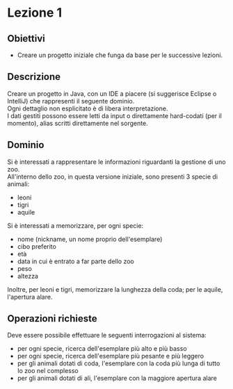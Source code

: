# Lezione 1

## Obiettivi 
- Creare un progetto iniziale che funga da base per le successive lezioni.

## Descrizione 
Creare un progetto in Java, con un IDE a piacere (si suggerisce Eclipse o IntelliJ) che rappresenti il seguente dominio.  
Ogni dettaglio non esplicitato è di libera interpretazione.  
I dati gestiti possono essere letti da input o direttamente hard-codati (per il momento), alias scritti direttamente nel sorgente.

## Dominio 
Si è interessati a rappresentare le informazioni riguardanti la gestione di uno zoo.  
All'interno dello zoo, in questa versione iniziale, sono presenti 3 specie di animali:
- leoni
- tigri
- aquile 

Si è interessati a memorizzare, per ogni specie:
- nome (nickname, un nome proprio dell'esemplare)
- cibo preferito
- età
- data in cui è entrato a far parte dello zoo
- peso
- altezza

Inoltre, per leoni e tigri, memorizzare la lunghezza della coda; per le aquile, l'apertura alare.


## Operazioni richieste 

Deve essere possibile effettuare le seguenti interrogazioni al sistema: 
- per ogni specie, ricerca dell'esemplare più alto e più basso
- per ogni specie, ricerca dell'esemplare più pesante e più leggero
- per gli animali dotati di coda, l'esemplare con la coda più lunga di tutto lo zoo nel complesso
- per gli animali dotati di ali, l'esemplare con la maggiore apertura alare